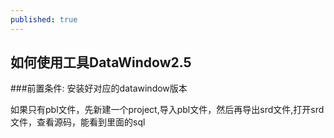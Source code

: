 ```yaml
---
published: true
---
```

## 如何使用工具DataWindow2.5

###前置条件: 安装好对应的datawindow版本

如果只有pbl文件，先新建一个project,导入pbl文件，然后再导出srd文件,打开srd文件，查看源码，能看到里面的sql
